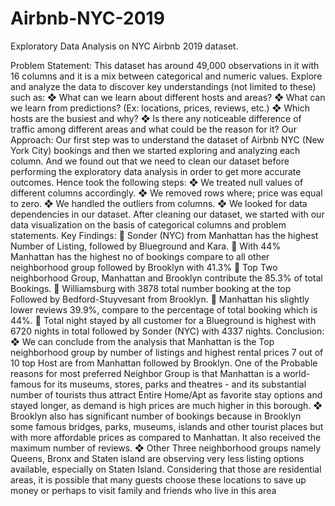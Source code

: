 # Airbnb-NYC-2019
Exploratory Data Analysis on NYC Airbnb 2019 dataset.
 
 Problem Statement:
This dataset has around 49,000 observations in it with 16 columns and it is a mix between categorical 
and numeric values. 
Explore and analyze the data to discover key understandings (not limited to these) such as:
❖ What can we learn about different hosts and areas?
❖ What can we learn from predictions? (Ex: locations, prices, reviews, etc.)
❖ Which hosts are the busiest and why?
❖ Is there any noticeable difference of traffic among different areas and what could be the reason 
for it?
Our Approach: 
Our first step was to understand the dataset of Airbnb NYC (New York City) bookings and then we 
started exploring and analyzing each column. And we found out that we need to clean our dataset 
before performing the exploratory data analysis in order to get more accurate outcomes. Hence took 
the following steps: 
❖ We treated null values of different columns accordingly. 
❖ We removed rows where; price was equal to zero. 
❖ We handled the outliers from columns. 
❖ We looked for data dependencies in our dataset. 
After cleaning our dataset, we started with our data visualization on the basis of categorical columns 
and problem statements. 
Key Findings: 
 Sonder (NYC) from Manhattan has the highest Number of Listing, followed by Blueground and 
Kara. 
 With 44% Manhattan has the highest no of bookings compare to all other neighborhood group 
followed by Brooklyn with 41.3% 
 Top Two neighborhood Group, Manhattan and Brooklyn contribute the 85.3% of total Bookings. 
 Williamsburg with 3878 total number booking at the top Followed by Bedford-Stuyvesant from 
Brooklyn. 
 Manhattan his slightly lower reviews 39.9%, compare to the percentage of total booking which is 
44%. 
 Total night stayed by all customer for a Blueground is highest with 6720 nights in total followed 
by Sonder (NYC) with 4337 nights. 
Conclusion:
❖ We can conclude from the analysis that Manhattan is the Top neighborhood group by 
number of listings and highest rental prices 7 out of 10 top Host are from Manhattan 
followed by Brooklyn. One of the Probable reasons for most preferred Neighbor Group is 
that Manhattan is a world-famous for its museums, stores, parks and theatres - and its 
substantial number of tourists thus attract Entire Home/Apt as favorite stay options and 
stayed longer, as demand is high prices are much higher in this borough. 
❖ Brooklyn also has significant number of bookings because in Brooklyn some famous 
bridges, parks, museums, islands and other tourist places but with more affordable 
prices as compared to Manhattan. It also received the maximum number of reviews. 
❖ Other Three neighborhood groups namely Queens, Bronx and Staten island are 
observing very less listing options available, especially on Staten Island. Considering 
that those are residential areas, it is possible that many guests choose these locations 
to save up money or perhaps to visit family and friends who live in this area
